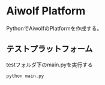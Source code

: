 # Aiwolf Platform
PythonでAiwolfのPlatformを作成する。
## テストプラットフォーム
testフォルダ下のmain.pyを実行する
```.py
python main.py
```
